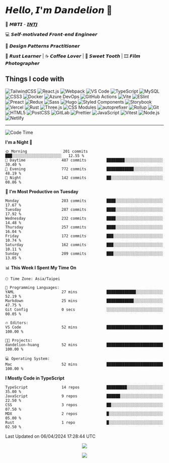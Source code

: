 # 𝙃𝙚𝙡𝙡𝙤, 𝙄'𝙢 𝘿𝙖𝙣𝙙𝙚𝙡𝙞𝙤𝙣 🌼

👀 𝙈𝘽𝙏𝙄 - [𝙄𝙉𝙏𝙅](https://www.16personalities.com/intj-personality)

💻 𝙎𝙚𝙡𝙛-𝙢𝙤𝙩𝙞𝙫𝙖𝙩𝙚𝙙 𝙁𝙧𝙤𝙣𝙩-𝙚𝙣𝙙 𝙀𝙣𝙜𝙞𝙣𝙚𝙚𝙧

🧩 𝘿𝙚𝙨𝙞𝙜𝙣 𝙋𝙖𝙩𝙩𝙚𝙧𝙣𝙨 𝙋𝙧𝙖𝙘𝙩𝙞𝙩𝙞𝙤𝙣𝙚𝙧

🦀 𝙍𝙪𝙨𝙩 𝙇𝙚𝙖𝙧𝙣𝙚𝙧 | ☕️ 𝘾𝙤𝙛𝙛𝙚𝙚 𝙇𝙤𝙫𝙚𝙧 | 🍰 𝙎𝙬𝙚𝙚𝙩 𝙏𝙤𝙤𝙩𝙝 | 🎞️ 𝙁𝙞𝙡𝙢 𝙋𝙝𝙤𝙩𝙤𝙜𝙧𝙖𝙥𝙝𝙚𝙧

## Things I code with

![TailwindCSS](https://img.shields.io/badge/-TailwindCSS-06b6d4?style=flat-square&logo=tailwind-css&logoColor=ffffff)
![React.js](https://img.shields.io/badge/-React.js-61dafb?style=flat-square&logo=react&logoColor=ffffff)
![Webpack](https://img.shields.io/badge/-Webpack-8dd6f9?style=flat-square&logo=webpack&logoColor=ffffff)
![VS Code](https://img.shields.io/badge/-VSCode-007acc?style=flat-square&logo=visual-studio-code)
![TypeScript](https://img.shields.io/badge/-TypeScript-007acc?style=flat-square&logo=typescript&logoColor=ffffff)
![MySQL](https://img.shields.io/badge/-MySQL-4479a1?style=flat-square&logo=mysql&logoColor=ffffff)
![CSS3](https://img.shields.io/badge/-CSS3-1572b6?style=flat-square&logo=css3)
![Docker](https://img.shields.io/badge/-Docker-2496ed?style=flat-square&logo=docker&logoColor=ffffff)
![Azure DevOps](https://img.shields.io/badge/-Azure_DevOps-0078d7?style=flat-square&logo=azuredevops&logoColor=ffffff)
![GitHub Actions](https://img.shields.io/badge/-GitHub_Actions-2088ff?style=flat-square&logo=githubactions&logoColor=ffffff)
![Vite](https://img.shields.io/badge/-Vite-646cff?style=flat-square&logo=vite&logoColor=ffffff)
![ESlint](https://img.shields.io/badge/-ESLint-4b32c3?style=flat-square&logo=eslint)
![Preact](https://img.shields.io/badge/-Preact-673ab8?style=flat-square&logo=preact)
![Redux](https://img.shields.io/badge/-Redux-764abc?style=flat-square&logo=redux)
![Sass](https://img.shields.io/badge/-Sass-cc6699?style=flat-square&logo=sass&logoColor=ffffff)
![Hugo](https://img.shields.io/badge/-Hugo-ff4088?style=flat-square&logo=hugo&logoColor=ffffff)
![Styled Components](https://img.shields.io/badge/-styled--components-db7093?style=flat-square&logo=styledcomponents&logoColor=ffffff)
![Storybook](https://img.shields.io/badge/-Storybook-ff4785?style=flat-square&logo=storybook&logoColor=ffffff)
![Vercel](https://img.shields.io/badge/-Vercel-000000?style=flat-square&logo=vercel&logoColor=ffffff)
![Rust](https://img.shields.io/badge/-Rust-000000?style=flat-square&logo=rust)
![Three.js](https://img.shields.io/badge/-Three.js-000000?style=flat-square&logo=three.js&logoColor=ffffff)
![CSS Modules](https://img.shields.io/badge/-CSS_Modules-000000?style=flat-square&logo=cssmodules&logoColor=ffffff)
![autoprefixer](https://img.shields.io/badge/-autoprefixer-dd3735?style=flat-square&logo=autoprefixer&logoColor=ffffff)
![Rollup](https://img.shields.io/badge/-Rollup-ec4a3f?style=flat-square&logo=rollupdotjs&logoColor=ffffff)
![Git](https://img.shields.io/badge/-Git-f05032?style=flat-square&logo=git&logoColor=%23ffffff)
![HTML5](https://img.shields.io/badge/-HTML5-e34f26?style=flat-square&logo=html5&logoColor=ffffff)
![PostCSS](https://img.shields.io/badge/-PostCSS-dd3a0a?style=flat-square&logo=postcss&logoColor=ffffff)
![GitLab](https://img.shields.io/badge/-GitLab-fca121?style=flat-square&logo=gitlab)
![Prettier](https://img.shields.io/badge/-Prettier-f7b93e?style=flat-square&logo=prettier&logoColor=ffffff)
![JavaScript](https://img.shields.io/badge/-JavaScript-f7df1e?style=flat-square&logo=javascript&logoColor=000000)
![Vitest](https://img.shields.io/badge/-Vitest-6e9f18?style=flat-square&logo=vitest&logoColor=ffffff)
![Node.js](https://img.shields.io/badge/-Node.js-339933?style=flat-square&logo=node.js&logoColor=ffffff)
![Netlify](https://img.shields.io/badge/-Netlify-00c7b7?style=flat-square&logo=netlify&logoColor=ffffff)

---

<!--START_SECTION:waka-->

![Code Time](http://img.shields.io/badge/Code%20Time-2%20hrs-blue)

**I'm a Night 🦉**

```text
🌞 Morning                201 commits         ███░░░░░░░░░░░░░░░░░░░░░░   12.55 %
🌆 Daytime                487 commits         ████████░░░░░░░░░░░░░░░░░   30.40 %
🌃 Evening                772 commits         ████████████░░░░░░░░░░░░░   48.19 %
🌙 Night                  142 commits         ██░░░░░░░░░░░░░░░░░░░░░░░   08.86 %
```

📅 **I'm Most Productive on Tuesday**

```text
Monday                   283 commits         ████░░░░░░░░░░░░░░░░░░░░░   17.67 %
Tuesday                  287 commits         ████░░░░░░░░░░░░░░░░░░░░░   17.92 %
Wednesday                232 commits         ████░░░░░░░░░░░░░░░░░░░░░   14.48 %
Thursday                 257 commits         ████░░░░░░░░░░░░░░░░░░░░░   16.04 %
Friday                   172 commits         ███░░░░░░░░░░░░░░░░░░░░░░   10.74 %
Saturday                 162 commits         ███░░░░░░░░░░░░░░░░░░░░░░   10.11 %
Sunday                   209 commits         ███░░░░░░░░░░░░░░░░░░░░░░   13.05 %
```

📊 **This Week I Spent My Time On**

```text
🕑︎ Time Zone: Asia/Taipei

💬 Programming Languages:
YAML                     27 mins             █████████████░░░░░░░░░░░░   52.19 %
Markdown                 25 mins             ████████████░░░░░░░░░░░░░   47.75 %
Git Config               0 secs              ░░░░░░░░░░░░░░░░░░░░░░░░░   00.05 %

🔥 Editors:
VS Code                  52 mins             █████████████████████████   100.00 %

🐱‍💻 Projects:
dandelion-huang          52 mins             █████████████████████████   100.00 %

💻 Operating System:
Mac                      52 mins             █████████████████████████   100.00 %
```

**I Mostly Code in TypeScript**

```text
TypeScript               14 repos            █████████░░░░░░░░░░░░░░░░   35.00 %
JavaScript               9 repos             ██████░░░░░░░░░░░░░░░░░░░   22.50 %
CSS                      3 repos             ██░░░░░░░░░░░░░░░░░░░░░░░   07.50 %
MDX                      2 repos             █░░░░░░░░░░░░░░░░░░░░░░░░   05.00 %
Rust                     1 repo              █░░░░░░░░░░░░░░░░░░░░░░░░   02.50 %
```

Last Updated on 06/04/2024 17:28:44 UTC

<!--END_SECTION:waka-->

<p align="center">
  <img src="https://spotify-github-profile.vercel.app/api/view?uid=316p7m2vvcxokdsievmqatijttte&cover_image=true&theme=novatorem&show_offline=true&background_color=121212&interchange=false&bar_color=53b14f&bar_color_cover=false">
</p>

<p align="center">
  <img src="https://spotify-recently-played-readme.vercel.app/api?user=316p7m2vvcxokdsievmqatijttte&count=5">
</p>
